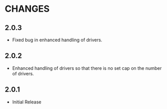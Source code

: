 # CHANGES

## 2.0.3

* Fixed bug in enhanced handling of drivers.

## 2.0.2

* Enhanced handling of drivers so that there is no set cap on the number of drivers.

## 2.0.1

* Initial Release
